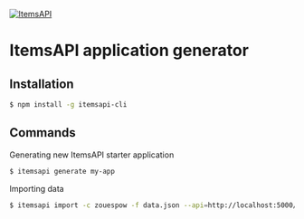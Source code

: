 [![ItemsAPI](http://res.cloudinary.com/abcdefgh123456/image/upload/c_scale,w_150/v1479983228/t2BmYaxc_k705u7.jpg)](https://www.itemsapi.com/)

# ItemsAPI application generator

## Installation

```sh
$ npm install -g itemsapi-cli
```

## Commands

Generating new ItemsAPI starter application 

```bash
$ itemsapi generate my-app 
```

Importing data
```bash
$ itemsapi import -c zouespow -f data.json --api=http://localhost:5000/api/v1 -l 1000
```
